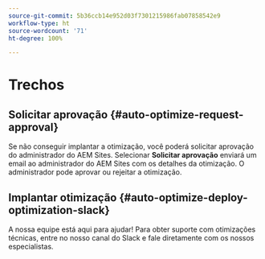 ```yaml
---
source-git-commit: 5b36ccb14e952d03f7301215986fab07858542e9
workflow-type: ht
source-wordcount: '71'
ht-degree: 100%

---
```

# Trechos

## Solicitar aprovação {#auto-optimize-request-approval}

Se não conseguir implantar a otimização, você poderá solicitar aprovação do administrador do AEM Sites. Selecionar **Solicitar aprovação** enviará um email ao administrador do AEM Sites com os detalhes da otimização. O administrador pode aprovar ou rejeitar a otimização.

## Implantar otimização {#auto-optimize-deploy-optimization-slack}

A nossa equipe está aqui para ajudar! Para obter suporte com otimizações técnicas, entre no nosso canal do Slack e fale diretamente com os nossos especialistas.
